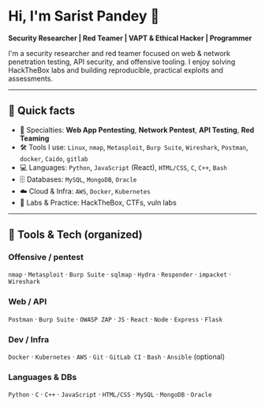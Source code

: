 # Hi, I'm Sarist Pandey 👋  
**Security Researcher | Red Teamer | VAPT & Ethical Hacker | Programmer**

I'm a security researcher and red teamer focused on web & network penetration testing, API security, and offensive tooling. I enjoy solving HackTheBox labs and building reproducible, practical exploits and assessments.

---

## 🔭 Quick facts
- 🔐 Specialties: **Web App Pentesting**, **Network Pentest**, **API Testing**, **Red Teaming**
- 🛠️ Tools I use: `Linux`, `nmap`, `Metasploit`, `Burp Suite`, `Wireshark`, `Postman`, `docker`, `Caido`, `gitlab`
- 💻 Languages: `Python`, `JavaScript` (React), `HTML/CSS`, `C`, `C++`, `Bash`
- 🗄️ Databases: `MySQL`, `MongoDB`, `Oracle`
- ☁️ Cloud & Infra: `AWS`, `Docker`, `Kubernetes`
- 🎯 Labs & Practice: HackTheBox, CTFs, vuln labs

---

## 🧰 Tools & Tech (organized)
### Offensive / pentest
`nmap` · `Metasploit` · `Burp Suite` · `sqlmap` · `Hydra` · `Responder` · `impacket` · `Wireshark`

### Web / API
`Postman` · `Burp Suite` · `OWASP ZAP` · `JS` · `React` · `Node` · `Express` · `Flask`

### Dev / Infra
`Docker` · `Kubernetes` · `AWS` · `Git` · `GitLab CI` · `Bash` · `Ansible` (optional)

### Languages & DBs
`Python` · `C` · `C++` · `JavaScript` · `HTML/CSS` · `MySQL` · `MongoDB` · `Oracle`
